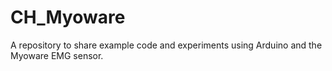 # CH_Myoware
A repository to share example code and experiments using Arduino and the Myoware EMG sensor.
